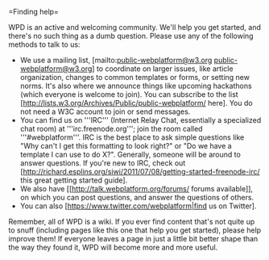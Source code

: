 =Finding help=

WPD is an active and welcoming community. We'll help you get started, and there's no such thing as a dumb question. Please use any of the following methods to talk to us:

* We use a mailing list, [mailto:public-webplatform@w3.org public-webplatform@w3.org] to coordinate on larger issues, like article organization, changes to common templates or forms, or setting new norms. It's also where we announce things like upcoming hackathons (which everyone is welcome to join). You can subscribe to the list [http://lists.w3.org/Archives/Public/public-webplatform/ here]. You do not need a W3C account to join or send messages.
* You can find us on '''IRC''' (Internet Relay Chat, essentially a specialized chat room) at '''irc.freenode.org'''; join the room called '''#webplatform'''. IRC is the best place to ask simple questions like "Why can't I get this formatting to look right?" or "Do we have a template I can use to do X?". Generally, someone will be around to answer questions. If you're new to IRC, check out [http://richard.esplins.org/siwi/2011/07/08/getting-started-freenode-irc/ this great getting started guide].
* We also have [[http://talk.webplatform.org/forums/ forums available]], on which you can post questions, and answer the questions of others.
* You can also [https://www.twitter.com/webplatform|find us on Twitter].

Remember, all of WPD is a wiki. If you ever find content that's not quite up to snuff (including pages like this one that help you get started), please help improve them! If everyone leaves a page in just a little bit better shape than the way they found it, WPD will become more and more useful.